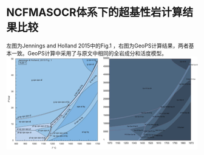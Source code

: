 # NCFMASOCR体系下的超基性岩计算结果比较

左图为Jennings and Holland 2015中的Fig.1 ，右图为GeoPS计算结果，两者基本一致。GeoPS计算中采用了与原文中相同的全岩成分和活度模型。
![](../img/Help/KLB-JH2015c.jpg)